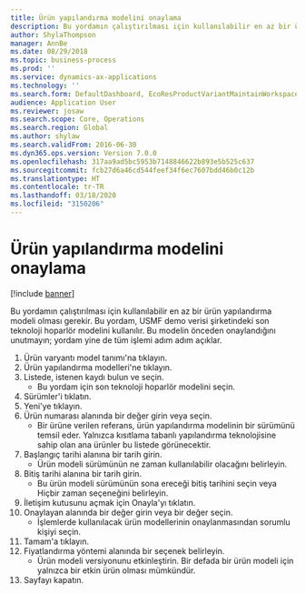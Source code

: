 ```yaml
---
title: Ürün yapılandırma modelini onaylama
description: Bu yordamın çalıştırılması için kullanılabilir en az bir ürün yapılandırma modeli olması gerekir.
author: ShylaThompson
manager: AnnBe
ms.date: 08/29/2018
ms.topic: business-process
ms.prod: ''
ms.service: dynamics-ax-applications
ms.technology: ''
ms.search.form: DefaultDashboard, EcoResProductVariantMaintainWorkspace, PCProductConfigurationModelListPage, PCProductModelVersion, PCApproveProductModelVersion, HcmWorkerLookUp
audience: Application User
ms.reviewer: josaw
ms.search.scope: Core, Operations
ms.search.region: Global
ms.author: shylaw
ms.search.validFrom: 2016-06-30
ms.dyn365.ops.version: Version 7.0.0
ms.openlocfilehash: 317aa9ad5bc5953b7148846622b893e5b525c637
ms.sourcegitcommit: fcb27d6a46cd544feef34f6ec7607bdd46b0c12b
ms.translationtype: HT
ms.contentlocale: tr-TR
ms.lasthandoff: 03/18/2020
ms.locfileid: "3150206"
---
```

# <a name="approve-a-product-configuration-model"></a>Ürün yapılandırma modelini onaylama

[!include [banner](../../includes/banner.md)]

Bu yordamın çalıştırılması için kullanılabilir en az bir ürün yapılandırma modeli olması gerekir. Bu yordam, USMF demo verisi şirketindeki son teknoloji hoparlör modelini kullanılır. Bu modelin önceden onaylandığını unutmayın; yordam yine de tüm işlemi adım adım açıklar.

1. Ürün varyantı model tanımı'na tıklayın.
2. Ürün yapılandırma modelleri'ne tıklayın.
3. Listede, istenen kaydı bulun ve seçin.
    * Bu yordam için son teknoloji hoparlör modelini seçin.  
4. Sürümler'i tıklatın.
5. Yeni'ye tıklayın.
6. Ürün numarası alanında bir değer girin veya seçin.
    * Bir ürüne verilen referans, ürün yapılandırma modelinin bir sürümünü temsil eder. Yalnızca kısıtlama tabanlı yapılandırma teknolojisine sahip olan ana ürünler bu listede görünecektir.  
7. Başlangıç tarihi alanına bir tarih girin.
    * Ürün modeli sürümünün ne zaman kullanılabilir olacağını belirleyin.  
8. Bitiş tarihi alanına bir tarih girin.
    * Bu ürün modeli sürümünün sona ereceği bitiş tarihini seçin veya Hiçbir zaman seçeneğini belirleyin.  
9. İletişim kutusunu açmak için Onayla'yı tıklatın.
10. Onaylayan alanında bir değer girin veya bir değer seçin.
    * İşlemlerde kullanılacak ürün modellerinin onaylanmasından sorumlu kişiyi seçin.  
11. Tamam'a tıklayın.
12. Fiyatlandırma yöntemi alanında bir seçenek belirleyin.
    * Ürün modeli versiyonunu etkinleştirin. Bir defada bir ürün modeli için yalnızca bir etkin ürün olması mümkündür.  
13. Sayfayı kapatın.

